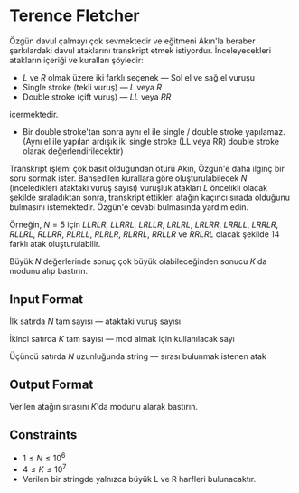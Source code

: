 # Terence Fletcher

Özgün davul çalmayı çok sevmektedir ve eğitmeni Akın'la beraber şarkılardaki davul ataklarını transkript etmek istiyordur. İnceleyecekleri atakların içeriği ve kuralları şöyledir:

- $L$ ve $R$ olmak üzere iki farklı seçenek — Sol el ve sağ el vuruşu
- Single stroke (tekli vuruş) — $L$ veya $R$
- Double stroke (çift vuruş) — $LL$ veya $RR$ 

içermektedir.

- Bir double stroke'tan sonra aynı el ile single / double stroke yapılamaz. (Aynı el ile yapılan ardışık iki single stroke (LL veya RR) double stroke olarak değerlendirilecektir)

Transkript işlemi çok basit olduğundan ötürü Akın, Özgün'e daha ilginç bir soru sormak ister. Bahsedilen kurallara göre oluşturulabilecek $N$ (inceledikleri ataktaki vuruş sayısı) vuruşluk atakları $L$ öncelikli olacak şekilde sıraladıktan sonra, transkript ettikleri atağın kaçıncı sırada olduğunu bulmasını istemektedir. Özgün'e cevabı bulmasında yardım edin.

Örneğin, $N=5$ için $LLRLR$, $LLRRL$, $LRLLR$, $LRLRL$, $LRLRR$, $LRRLL$, $LRRLR$, $RLLRL$, $RLLRR$, $RLRLL$, $RLRLR$, $RLRRL$, $RRLLR$ ve $RRLRL$ olacak şekilde 14 farklı atak oluşturulabilir. 

Büyük $N$ değerlerinde sonuç çok büyük olabileceğinden sonucu $K$ da modunu alıp bastırın.

## Input Format

İlk satırda $N$ tam sayısı — ataktaki vuruş sayısı

İkinci satırda $K$ tam sayısı — mod almak için kullanılacak sayı

Üçüncü satırda $N$ uzunluğunda string — sırası bulunmak istenen atak

## Output Format

Verilen atağın sırasını $K$'da modunu alarak bastırın.

## Constraints
- $1 \leq N \leq 10^6$
- $4 \leq K \leq 10^7$
- Verilen bir stringde yalnızca büyük L ve R harfleri bulunacaktır.